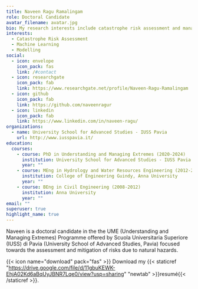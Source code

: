 ```yaml
---
title: Naveen Ragu Ramalingam
role: Doctoral Candidate
avatar_filename: avatar.jpg
bio: My research interests include catastrophe risk assessment and management.
interests:
  - Catastrophe Risk Assessment
  - Machine Learning
  - Modelling
social:
  - icon: envelope
    icon_pack: fas
    link: /#contact
  - icon: researchgate
    icon_pack: fab
    link: https://www.researchgate.net/profile/Naveen-Ragu-Ramalingam
  - icon: github
    icon_pack: fab
    link: https://github.com/naveenragur
  - icon: linkedin
    icon_pack: fab
    link: https://www.linkedin.com/in/naveen-ragu/
organizations:
  - name: University School for Advanced Studies - IUSS Pavia
    url: http://www.iusspavia.it/
education:
  courses:
    - course: PhD in Understanding and Managing Extremes (2020-2024)
      institution: University School for Advanced Studies - IUSS Pavia
      year: ""
    - course: MEng in Hydrology and Water Resources Engineering (2012-2014)
      institution: College of Engineering Guindy, Anna University
      year: ""
    - course: BEng in Civil Engineering (2008-2012)
      institution: Anna University
      year: ""
email: ""
superuser: true
highlight_name: true
---
```

Naveen is a doctoral candidate in the the UME (Understanding and Managing Extremes) Programme offered by Scuola Universitaria Superiore (IUSS) di Pavia (University School of Advanced Studies, Pavia) focused towards the assessment and mitigation of risks due to natural hazards.

{{< icon name="download" pack="fas" >}} Download my {{< staticref "https://drive.google.com/file/d/11gbuKEWK-EhjA02Kd6aBqUyJBNR7Lqe0/view?usp=sharing" "newtab" >}}resumé{{< /staticref >}}.